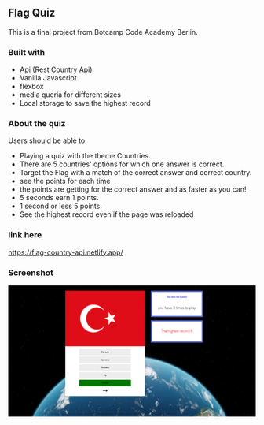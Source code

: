 ## Flag Quiz

This is a final project from Botcamp Code Academy Berlin.


### Built with
- Api (Rest Country Api)
- Vanilla Javascript
- flexbox
- media queria for different sizes
- Local storage to save the highest record

### About the quiz

Users should be able to:

- Playing a quiz with the theme Countries.
- There are 5 countries' options for which one answer is correct.
- Target the Flag with a match of the correct answer and correct country.
- see the points for each time
- the points are getting for the correct answer and as faster as you can! 
- 5 seconds earn 1 points. 
- 1 second or less 5 points.
- See the highest record even if the page was reloaded


### link here

https://flag-country-api.netlify.app/

### Screenshot

 ![](./screenshot.jpg)
